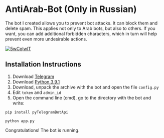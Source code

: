 # AntiArab-Bot (Only in Russian)

The bot I created allows you to prevent bot attacks. It can block them and delete spam. This applies not only to Arab bots, but also to others. If you want, you can add additional forbidden characters, which in turn will help prevent even more undesirable actions.

<a href="https://imgbb.com/"><img src="https://i.ibb.co/jVGGDck/5wCqlwlT.jpg" alt="5wCqlwlT" border="0"></a>

## Installation Instructions

1. Download [Telegram](https://pypi.org/project/pyTelegramBotAPI/)
2. Download [Python 3.9.1](https://www.python.org/ftp/python/3.9.5/python-3.9.5-amd64.exe)
3. Download, unpack the archive with the bot and open the file `config.py`
4. Edit `token` and `admin_id`
5. Open the command line (cmd), go to the directory with the bot and write:
```
pip install pyTelegramBotApi
```
```
python app.py
```
Congratulations! The bot is running.
